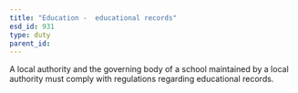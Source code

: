 ```yaml
---
title: "Education -  educational records"
esd_id: 931
type: duty
parent_id:  
---
```


A local authority and the governing body of a school maintained by a local authority must comply with regulations regarding educational records.

